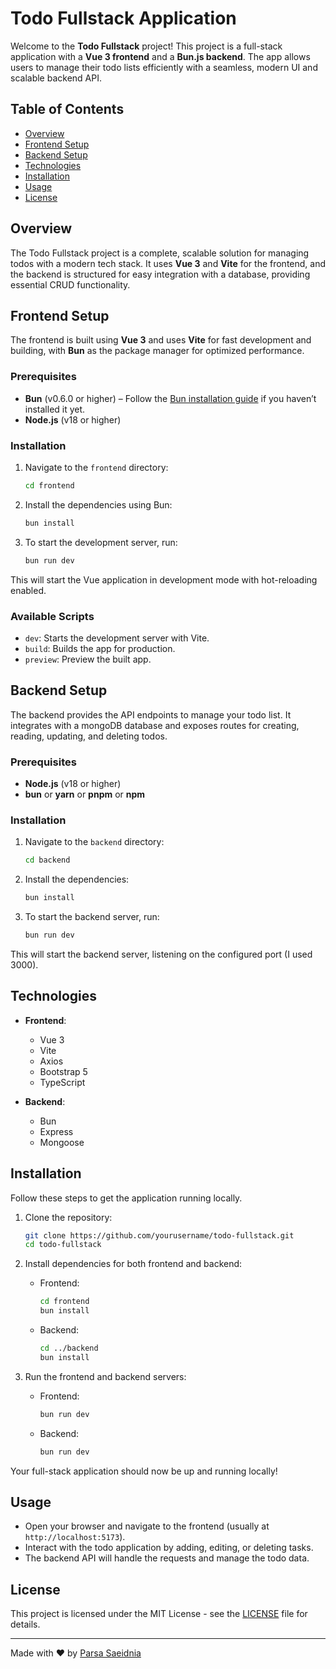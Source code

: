 # Todo Fullstack Application

Welcome to the **Todo Fullstack** project! This project is a full-stack application with a **Vue 3 frontend** and a **Bun.js backend**. The app allows users to manage their todo lists efficiently with a seamless, modern UI and scalable backend API.

## Table of Contents

- [Overview](#overview)
- [Frontend Setup](#frontend-setup)
- [Backend Setup](#backend-setup)
- [Technologies](#technologies)
- [Installation](#installation)
- [Usage](#usage)
- [License](#license)

## Overview

The Todo Fullstack project is a complete, scalable solution for managing todos with a modern tech stack. It uses **Vue 3** and **Vite** for the frontend, and the backend is structured for easy integration with a database, providing essential CRUD functionality.

## Frontend Setup

The frontend is built using **Vue 3** and uses **Vite** for fast development and building, with **Bun** as the package manager for optimized performance.

### Prerequisites

- **Bun** (v0.6.0 or higher) – Follow the [Bun installation guide](https://bun.sh) if you haven’t installed it yet.
- **Node.js** (v18 or higher)

### Installation

1. Navigate to the `frontend` directory:

   ```bash
   cd frontend
   ```

2. Install the dependencies using Bun:

   ```bash
   bun install
   ```

3. To start the development server, run:
   ```bash
   bun run dev
   ```

This will start the Vue application in development mode with hot-reloading enabled.

### Available Scripts

- `dev`: Starts the development server with Vite.
- `build`: Builds the app for production.
- `preview`: Preview the built app.

## Backend Setup

The backend provides the API endpoints to manage your todo list. It integrates with a mongoDB database and exposes routes for creating, reading, updating, and deleting todos.

### Prerequisites

- **Node.js** (v18 or higher)
- **bun** or **yarn** or **pnpm** or **npm**

### Installation

1. Navigate to the `backend` directory:

   ```bash
   cd backend
   ```

2. Install the dependencies:

   ```bash
   bun install
   ```

3. To start the backend server, run:
   ```bash
   bun run dev
   ```

This will start the backend server, listening on the configured port (I used 3000).

## Technologies

- **Frontend**:

  - Vue 3
  - Vite
  - Axios
  - Bootstrap 5
  - TypeScript

- **Backend**:
  - Bun
  - Express
  - Mongoose

## Installation

Follow these steps to get the application running locally.

1. Clone the repository:

   ```bash
   git clone https://github.com/yourusername/todo-fullstack.git
   cd todo-fullstack
   ```

2. Install dependencies for both frontend and backend:

   - Frontend:
     ```bash
     cd frontend
     bun install
     ```
   - Backend:
     ```bash
     cd ../backend
     bun install
     ```

3. Run the frontend and backend servers:
   - Frontend:
     ```bash
     bun run dev
     ```
   - Backend:
     ```bash
     bun run dev
     ```

Your full-stack application should now be up and running locally!

## Usage

- Open your browser and navigate to the frontend (usually at `http://localhost:5173`).
- Interact with the todo application by adding, editing, or deleting tasks.
- The backend API will handle the requests and manage the todo data.

## License

This project is licensed under the MIT License - see the [LICENSE](LICENSE) file for details.

---

Made with ❤️ by [Parsa Saeidnia](https://github.com/ParsaSaeednia)
